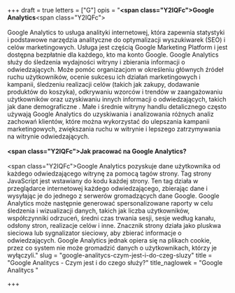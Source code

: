 +++
draft = true
letters = ["G"]
opis = "<strong><span class=\"Y2IQFc\">Google Analytics</span></strong><span class=\"Y2IQFc\"> <br><br>Google Analytics to usługa analityki internetowej, która zapewnia statystyki i podstawowe narzędzia analityczne do optymalizacji wyszukiwarek (SEO) i celów marketingowych. Usługa jest częścią Google Marketing Platform i jest dostępna bezpłatnie dla każdego, kto ma konto Google. Google Analytics służy do śledzenia wydajności witryny i zbierania informacji o odwiedzających. Może pomóc organizacjom w określeniu głównych źródeł ruchu użytkowników, ocenie sukcesu ich działań marketingowych i kampanii, śledzeniu realizacji celów (takich jak zakupy, dodawanie produktów do koszyka), odkrywaniu wzorców i trendów w zaangażowaniu użytkowników oraz uzyskiwaniu innych informacji o odwiedzających, takich jak dane demograficzne . Małe i średnie witryny handlu detalicznego często używają Google Analytics do uzyskiwania i analizowania różnych analiz zachowań klientów, które można wykorzystać do ulepszania kampanii marketingowych, zwiększania ruchu w witrynie i lepszego zatrzymywania na witrynie odwiedzających.<br><br></span><strong><span class=\"Y2IQFc\">Jak pracować na Google Analytics?<br><br></span></strong><span class=\"Y2IQFc\">Google Analytics pozyskuje dane użytkownika od każdego odwiedzającego witrynę za pomocą tagów strony. Tag strony JavaScript jest wstawiany do kodu każdej strony. Ten tag działa w przeglądarce internetowej każdego odwiedzającego, zbierając dane i wysyłając je do jednego z serwerów gromadzących dane Google. Google Analytics może następnie generować spersonalizowane raporty w celu śledzenia i wizualizacji danych, takich jak liczba użytkowników, współczynniki odrzuceń, średni czas trwania sesji, sesje według kanału, odsłony stron, realizacje celów i inne. Znacznik strony działa jako pluskwa sieciowa lub sygnalizator sieciowy, aby zbierać informacje o odwiedzających. Google Analytics jednak opiera się na plikach cookie, przez co system nie może gromadzić danych o użytkownikach, którzy je wyłączyli.</span>"
slug = "google-analitycs-czym-jest-i-do-czeg-sluzy"
title = "Google Analitycs - Czym jest i do czego służy?"
title_naglowek = "Google Analitycs "

+++
